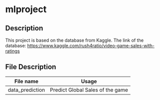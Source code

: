 # mlproject

## Description
This project is based on the database from Kaggle. The link of the database: https://www.kaggle.com/rush4ratio/video-game-sales-with-ratings

## File Description

|File name |Usage |
|--|--|
|data_prediction |Predict Global Sales of the game |
